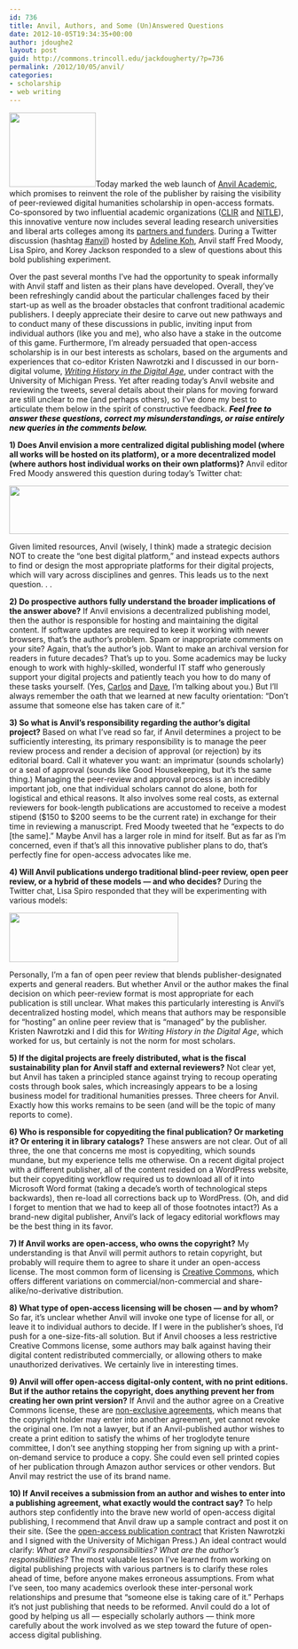 ```yaml
---
id: 736
title: Anvil, Authors, and Some (Un)Answered Questions
date: 2012-10-05T19:34:35+00:00
author: jdoughe2
layout: post
guid: http://commons.trincoll.edu/jackdougherty/?p=736
permalink: /2012/10/05/anvil/
categories:
- scholarship
- web writing
---
```

[<img class="alignright size-full wp-image-744" src="http://localhost/wordpress/wp-content/uploads/2012/10/AnvilAcademic.png" alt="" width="156" height="134" />](http://localhost/wordpress/wp-content/uploads/2012/10/AnvilAcademic.png)Today marked the web launch of <a title="Anvil" href="http://anvilacademic.org/" target="_blank">Anvil Academic</a>, which promises to reinvent the role of the publisher by raising the visibility of peer-reviewed digital humanities scholarship in open-access formats. Co-sponsored by two influential academic organizations (<a title="CLIR" href="http://www.clir.org/" target="_blank">CLIR</a> and <a title="NITLE" href="http://www.nitle.org/" target="_blank">NITLE</a>), this innovative venture now includes several leading research universities and liberal arts colleges among its <a title="anvil" href="http://anvilacademic.org/about-anvil-academic/partners-and-funders/" target="_blank">partners and funders</a>. During a Twitter discussion (hashtag <a title="twitter" href="https://twitter.com/i/#!/search/%23anvil" target="_blank">#anvil</a>) hosted by <a title="Koh" href="http://chronicle.com/blogs/profhacker/digital-killed-the-analog-star-redux-a-live-tweetchat-with-anvil-academic-today-12pm-1pm-est/43120" target="_blank">Adeline Koh</a>, Anvil staff Fred Moody, Lisa Spiro, and Korey Jackson responded to a slew of questions about this bold publishing experiment.

Over the past several months I&#8217;ve had the opportunity to speak informally with Anvil staff and listen as their plans have developed. Overall, they&#8217;ve been refreshingly candid about the particular challenges faced by their start-up as well as the broader obstacles that confront traditional academic publishers. I deeply appreciate their desire to carve out new pathways and to conduct many of these discussions in public, inviting input from individual authors (like you and me), who also have a stake in the outcome of this game. Furthermore, I&#8217;m already persuaded that open-access scholarship is in our best interests as scholars, based on the arguments and experiences that co-editor Kristen Nawrotzki and I discussed in our born-digital volume, _<a title="WritingHistory" href="http://writinghistory.trincoll.edu" target="_blank">Writing History in the Digital Age</a>_, under contract with the University of Michigan Press. Yet after reading today&#8217;s Anvil website and reviewing the tweets, several details about their plans for moving forward are still unclear to me (and perhaps others), so I&#8217;ve done my best to articulate them below in the spirit of constructive feedback. _<span style="color: #000000"><strong>Feel free to answer these questions, correct my misunderstandings, or raise entirely new queries in the comments below.</strong></span>_

**1) Does Anvil envision a more centralized digital publishing model (where all works will be hosted on its platform), or a more decentralized model (where authors host individual works on their own platforms)?** Anvil editor Fred Moody answered this question during today&#8217;s Twitter chat:

[<img class="aligncenter size-full wp-image-745" src="http://localhost/wordpress/wp-content/uploads/2012/10/TwitterMoodyFred.png" alt="" width="507" height="87" srcset="http://localhost/wordpress/wp-content/uploads/2012/10/TwitterMoodyFred.png 507w, http://localhost/wordpress/wp-content/uploads/2012/10/TwitterMoodyFred-300x51.png 300w" sizes="(max-width: 507px) 100vw, 507px" />](http://localhost/wordpress/wp-content/uploads/2012/10/TwitterMoodyFred.png)

Given limited resources, Anvil (wisely, I think) made a strategic decision NOT to create the &#8220;one best digital platform,&#8221; and instead expects authors to find or design the most appropriate platforms for their digital projects, which will vary across disciplines and genres. This leads us to the next question. . .

**2) Do prospective authors fully understand the broader implications of the answer above?** If Anvil envisions a decentralized publishing model, then the author is responsible for hosting and maintaining the digital content. If software updates are required to keep it working with newer browsers, that&#8217;s the author&#8217;s problem. Spam or inappropriate comments on your site? Again, that&#8217;s the author&#8217;s job. Want to make an archival version for readers in future decades? That&#8217;s up to you. Some academics may be lucky enough to work with highly-skilled, wonderful IT staff who generously support your digital projects and patiently teach you how to do many of these tasks yourself. (Yes, <a title="Carlos" href="http://www.trincoll.edu/UrbanGlobal/CUGS/community/trinfo/Pages/About.aspx" target="_blank">Carlos</a> and <a title="Tatem" href="https://twitter.com/dtatem" target="_blank">Dave</a>, I&#8217;m talking about you.) But I&#8217;ll always remember the oath that we learned at new faculty orientation: &#8220;Don&#8217;t assume that someone else has taken care of it.&#8221;

**3) So what is Anvil&#8217;s responsibility regarding the author&#8217;s digital project?** Based on what I&#8217;ve read so far, if Anvil determines a project to be sufficiently interesting, its primary responsibility is to manage the peer review process and render a decision of approval (or rejection) by its editorial board. Call it whatever you want: an imprimatur (sounds scholarly) or a seal of approval (sounds like Good Housekeeping, but it&#8217;s the same thing.) Managing the peer-review and approval process is an incredibly important job, one that individual scholars cannot do alone, both for logistical and ethical reasons. It also involves some real costs, as external reviewers for book-length publications are accustomed to receive a modest stipend ($150 to $200 seems to be the current rate) in exchange for their time in reviewing a manuscript. Fred Moody tweeted that he &#8220;expects to do [the same].&#8221; Maybe Anvil has a larger role in mind for itself. But as far as I&#8217;m concerned, even if that&#8217;s all this innovative publisher plans to do, that&#8217;s perfectly fine for open-access advocates like me.

**4) Will Anvil publications undergo traditional blind-peer review, open peer review, or a hybrid of these models &#8212; and who decides?** During the Twitter chat, Lisa Spiro responded that they will be experimenting with various models:

[<img class="aligncenter size-full wp-image-748" src="http://localhost/wordpress/wp-content/uploads/2012/10/lisaspiro.png" alt="" width="305" height="89" srcset="http://localhost/wordpress/wp-content/uploads/2012/10/lisaspiro.png 305w, http://localhost/wordpress/wp-content/uploads/2012/10/lisaspiro-300x88.png 300w" sizes="(max-width: 305px) 100vw, 305px" />](http://localhost/wordpress/wp-content/uploads/2012/10/lisaspiro.png)

Personally, I&#8217;m a fan of open peer review that blends publisher-designated experts and general readers. But whether Anvil or the author makes the final decision on which peer-review format is most appropriate for each publication is still unclear. What makes this particularly interesting is Anvil&#8217;s decentralized hosting model, which means that authors may be responsible for &#8220;hosting&#8221; an online peer review that is &#8220;managed&#8221; by the publisher. Kristen Nawrotzki and I did this for _Writing History in the Digital Age_, which worked for us, but certainly is not the norm for most scholars.

**5) If the digital projects are freely distributed, what is the fiscal sustainability plan for Anvil staff and external reviewers?** Not clear yet, but Anvil has taken a principled stance against trying to recoup operating costs through book sales, which increasingly appears to be a losing business model for traditional humanities presses. Three cheers for Anvil. Exactly how this works remains to be seen (and will be the topic of many reports to come).

**6) Who is responsible for copyediting the final publication? Or marketing it? Or entering it in library catalogs?** These answers are not clear. Out of all three, the one that concerns me most is copyediting, which sounds mundane, but my experience tells me otherwise. On a recent digital project with a different publisher, all of the content resided on a WordPress website, but their copyediting workflow required us to download all of it into Microsoft Word format (taking a decade&#8217;s worth of technological steps backwards), then re-load all corrections back up to WordPress. (Oh, and did I forget to mention that we had to keep all of those footnotes intact?) As a brand-new digital publisher, Anvil&#8217;s lack of legacy editorial workflows may be the best thing in its favor.

**7) If Anvil works are open-access, who owns the copyright?** My understanding is that Anvil will permit authors to retain copyright, but probably will require them to agree to share it under an open-access license. The most common form of licensing is <a title="CreativeCommons" href="http://creativecommons.org/licenses/" target="_blank">Creative Commons</a>, which offers different variations on commercial/non-commercial and share-alike/no-derivative distribution.

**8) What type of open-access licensing will be chosen &#8212; and by whom?** So far, it&#8217;s unclear whether Anvil will invoke one type of license for all, or leave it to individual authors to decide. If I were in the publisher&#8217;s shoes, I&#8217;d push for a one-size-fits-all solution. But if Anvil chooses a less restrictive Creative Commons license, some authors may balk against having their digital content redistributed commercially, or allowing others to make unauthorized derivatives. We certainly live in interesting times.

**9) Anvil will offer open-access digital-only content, with no print editions. But if the author retains the copyright, does anything prevent her from creating her own print version?** If Anvil and the author agree on a Creative Commons license, these are <a title="CC-non-exclusive" href="http://wiki.creativecommons.org/FAQ#How_do_CC_licenses_operate.3F" target="_blank">non-exclusive agreements</a>, which means that the copyright holder may enter into another agreement, yet cannot revoke the original one. I&#8217;m not a lawyer, but if an Anvil-published author wishes to create a print edition to satisfy the whims of her troglodyte tenure committee, I don&#8217;t see anything stopping her from signing up with a print-on-demand service to produce a copy. She could even sell printed copies of her publication through Amazon author services or other vendors. But Anvil may restrict the use of its brand name.

**10) If Anvil receives a submission from an author and wishes to enter into a publishing agreement, what exactly would the contract say?** To help authors step confidently into the brave new world of open-access digital publishing, I recommend that Anvil draw up a sample contract and post it on their site. (See the <a title="WHDA contract" href="http://writinghistory.trincoll.edu/evolution/contract/" target="_blank">open-access publication contract</a> that Kristen Nawrotzki and I signed with the University of Michigan Press.) An ideal contract would clarify: _What are Anvil&#8217;s responsibilities? What are the author&#8217;s responsibilities?_ The most valuable lesson I&#8217;ve learned from working on digital publishing projects with various partners is to clarify these roles ahead of time, before anyone makes erroneous assumptions. From what I&#8217;ve seen, too many academics overlook these inter-personal work relationships and presume that &#8220;someone else is taking care of it.&#8221; Perhaps it&#8217;s not just publishing that needs to be reformed. Anvil could do a lot of good by helping us all &#8212; especially scholarly authors &#8212; think more carefully about the work involved as we step toward the future of open-access digital publishing.

&nbsp;

&nbsp;
